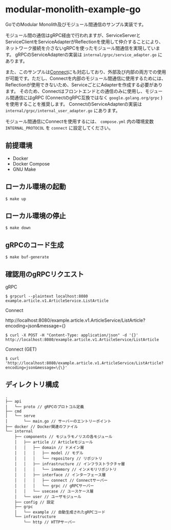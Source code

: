 # modular-monolith-example-go

GoでのModular Monolith及びモジュール間通信のサンプル実装です。

モジュール間の通信はgRPC経由で行われますが、ServiceServerとServiceClientをServiceAdapterがReflectionを使用して仲介することにより、ネットワーク接続を介さないgRPCを使ったモジュール間通信を実現しています。
gRPCのServiceAdapterの実装は `internal/grpc/service_adapter.go` にあります。

また、このサンプルは[Connect](https://connectrpc.com)にも対応しており、外部及び内部の両方での使用が可能です。ただし、Connectを内部のモジュール間通信に使用するためには、Reflectionが使用できないため、ServiceごとにAdapterを作成する必要があります。
そのため、Connectはフロントエンドとの通信のみに使用し、モジュール間通信にはgRPC (ConnectのgRPC互換ではなく `google.golang.org/grpc` )を使用することを推奨します。
ConnectのServiceAdapterの実装は `internal/grpc/internal_user_adapter.go` にあります。

モジュール間通信にConnectを使用するには、 `compose.yml` 内の環境変数 `INTERNAL_PROTOCOL` を `connect` に設定してください。

## 前提環境

* Docker
* Docker Compose
* GNU Make

## ローカル環境の起動

```shell
$ make up
```

## ローカル環境の停止

```shell
$ make down
```

## gRPCのコード生成

```shell
$ make buf-generate
```

## 確認用のgRPCリクエスト

gRPC
```shell
$ grpcurl --plaintext localhost:8080 example.article.v1.ArticleService.ListArticle 
```

Connect

http://localhost:8080/example.article.v1.ArticleService/ListArticle?encoding=json&message={}
```shell
$ curl -X POST -H "Content-Type: application/json" -d '{}' http://localhost:8080/example.article.v1.ArticleService/ListArticle
```

Connect (GET)

```shell
$ curl 'http://localhost:8080/example.article.v1.ArticleService/ListArticle?encoding=json&message=\{\}'
```


## ディレクトリ構成

```
.
├── api
│   └── proto // gRPCのプロトコル定義
├── cmd
│   └── serve
│       └── main.go // サーバーのエントリーポイント
├── docker // Docker関連のファイル
└── internal
    ├── components // モジュラモノリスの各モジュール
    │   ├── article // Articleモジュール
    │   │   ├── domain // ドメイン層
    │   │   │   ├── model // モデル
    │   │   │   └── repository // リポジトリ
    │   │   ├── infrastructure // インフラストラクチャ層
    │   │   │   └── inmemory // インメモリリポジトリ
    │   │   ├── interface // インターフェース層
    │   │   │   ├── connect // Connectサーバー
    │   │   │   └── grpc // gRPCサーバー
    │   │   └── usecase // ユースケース層
    │   └── user // ユーザモジュール
    ├── config // 設定
    ├── grpc
    │   └── example // 自動生成されたgRPCコード
    └── infrastructure
        └── http // HTTPサーバー

```